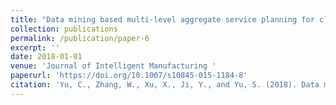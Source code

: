 ```yaml
---
title: "Data mining based multi-level aggregate service planning for cloud manufacturing"
collection: publications
permalink: /publication/paper-6
excerpt: ''
date: 2018-01-01
venue: 'Journal of Intelligent Manufacturing '
paperurl: 'https://doi.org/10.1007/s10845-015-1184-8'
citation: 'Yu, C., Zhang, W., Xu, X., Ji, Y., and Yu, S. (2018). Data mining based multi-level aggregate service planning for cloud manufacturing. <i>Journal of Intelligent Manufacturing<i>, 29(6), 1351 – 1361. '
---
```

